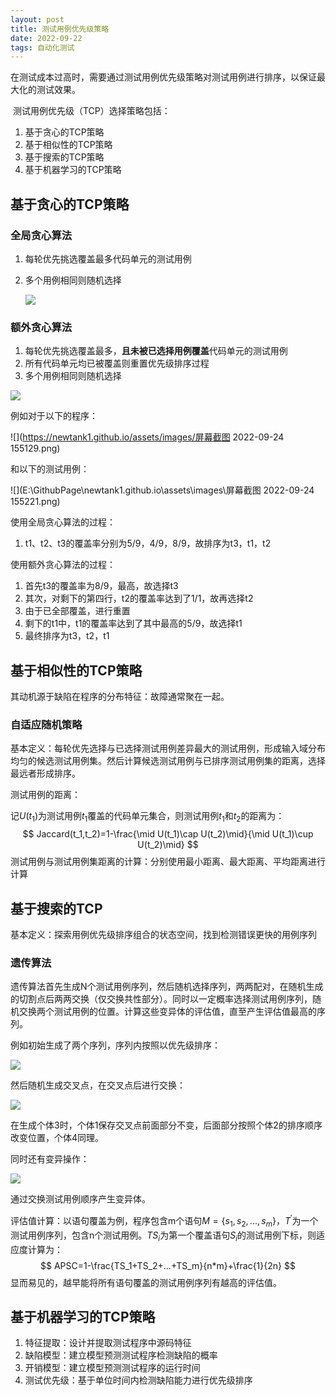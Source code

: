 ```yaml
---
layout: post
title: 测试用例优先级策略
date: 2022-09-22
tags: 自动化测试
---
```


​	在测试成本过高时，需要通过测试用例优先级策略对测试用例进行排序，以保证最大化的测试效果。

​	测试用例优先级（TCP）选择策略包括：

1. 基于贪心的TCP策略
2. 基于相似性的TCP策略
3. 基于搜索的TCP策略
4. 基于机器学习的TCP策略

## 基于贪心的TCP策略

### 全局贪心算法

1. 每轮优先挑选覆盖最多代码单元的测试用例

2. 多个用例相同则随机选择

   ![](https://newtank1.github.io/assets/images/QQ截图20220923001658.png)

### 额外贪心算法

1. 每轮优先挑选覆盖最多，**且未被已选择用例覆盖**代码单元的测试用例
2. 所有代码单元均已被覆盖则重置优先级排序过程
3. 多个用例相同则随机选择

![](https://newtank1.github.io/assets/images/QQ截图20220923001859.png)

例如对于以下的程序：

![](https://newtank1.github.io/assets/images/屏幕截图 2022-09-24 155129.png)

和以下的测试用例：

![](E:\GithubPage\newtank1.github.io\assets\images\屏幕截图 2022-09-24 155221.png)

使用全局贪心算法的过程：

1. t1、t2、t3的覆盖率分别为5/9，4/9，8/9，故排序为t3，t1，t2

使用额外贪心算法的过程：

1. 首先t3的覆盖率为8/9，最高，故选择t3
2. 其次，对剩下的第四行，t2的覆盖率达到了1/1，故再选择t2
3. 由于已全部覆盖，进行重置
4. 剩下的t1中，t1的覆盖率达到了其中最高的5/9，故选择t1
5. 最终排序为t3，t2，t1

## 基于相似性的TCP策略

其动机源于缺陷在程序的分布特征：故障通常聚在一起。

### 自适应随机策略

基本定义：每轮优先选择与已选择测试用例差异最大的测试用例，形成输入域分布均匀的候选测试用例集。然后计算候选测试用例与已排序测试用例集的距离，选择最远者形成排序。

测试用例的距离：

记$U(t_1)$为测试用例$t_1$覆盖的代码单元集合，则测试用例$t_1$和$t_2$的距离为：
$$
Jaccard(t_1,t_2)=1-\frac{\mid U(t_1)\cap U(t_2)\mid}{\mid U(t_1)\cup U(t_2)\mid}
$$
测试用例与测试用例集距离的计算：分别使用最小距离、最大距离、平均距离进行计算

## 基于搜索的TCP

基本定义：探索用例优先级排序组合的状态空间，找到检测错误更快的用例序列

### 遗传算法

遗传算法首先生成N个测试用例序列，然后随机选择序列，两两配对，在随机生成的切割点后两两交换（仅交换共性部分）。同时以一定概率选择测试用例序列，随机交换两个测试用例的位置。计算这些变异体的评估值，直至产生评估值最高的序列。

例如初始生成了两个序列，序列内按照以优先级排序：

![](https://newtank1.github.io/assets/images/QQ截图20220924161321.png)

然后随机生成交叉点，在交叉点后进行交换：

![](E:\GithubPage\newtank1.github.io\assets\images\QQ截图20220924161421.png)

在生成个体3时，个体1保存交叉点前面部分不变，后面部分按照个体2的排序顺序改变位置，个体4同理。

同时还有变异操作：

![](https://newtank1.github.io/assets/images/QQ截图20220924161621.png)

通过交换测试用例顺序产生变异体。

评估值计算：以语句覆盖为例，程序包含m个语句$M=\{s_1,s_2,...,s_m\}$，$T^{'}$为一个测试用例序列，包含n个测试用例。$TS_i$为第一个覆盖语句$S_i$的测试用例下标，则适应度计算为：
$$
APSC=1-\frac{TS_1+TS_2+...+TS_m}{n*m}+\frac{1}{2n}
$$
显而易见的，越早能将所有语句覆盖的测试用例序列有越高的评估值。

## 基于机器学习的TCP策略

1. 特征提取：设计并提取测试程序中源码特征
2. 缺陷模型：建立模型预测测试程序检测缺陷的概率
3. 开销模型：建立模型预测测试程序的运行时间
4. 测试优先级：基于单位时间内检测缺陷能力进行优先级排序